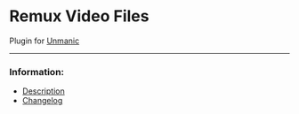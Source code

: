 # Remux Video Files
Plugin for [Unmanic](https://github.com/Unmanic)

---

### Information:

- [Description](description.md)
- [Changelog](changelog.md)
